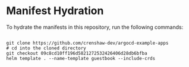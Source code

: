 
# Manifest Hydration

To hydrate the manifests in this repository, run the following commands:

```shell

git clone https://github.com/crenshaw-dev/argocd-example-apps
# cd into the cloned directory
git checkout 09c8cd10ff196d5821272532426406d28db6bfba
helm template . --name-template guestbook --include-crds
```